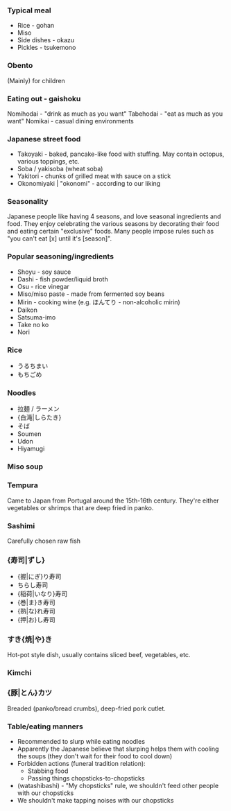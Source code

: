 ### Typical meal
+ Rice - gohan
+ Miso
+ Side dishes - okazu
+ Pickles - tsukemono
### Obento
(Mainly) for children
### Eating out - gaishoku
Nomihodai - "drink as much as you want"
Tabehodai - "eat as much as you want"
Nomikai - casual dining environments
### Japanese street food
+ Takoyaki - baked, pancake-like food with stuffing. May contain octopus, various toppings, etc.
+ Soba / yakisoba (wheat soba)
+ Yakitori - chunks of grilled meat with sauce on a stick
+ Okonomiyaki | "okonomi" - according to our liking
### Seasonality
Japanese people like having 4 seasons, and love seasonal ingredients and food. They enjoy celebrating the various seasons by decorating their food and eating certain "exclusive" foods. Many people impose rules such as "you can't eat [x] until it's [season]".
### Popular seasoning/ingredients
+ Shoyu - soy sauce
+ Dashi - fish powder/liquid broth
+ Osu - rice vinegar
+ Miso/miso paste - made from fermented soy beans
+ Mirin - cooking wine (e.g. ほんてり - non-alcoholic mirin)
+ Daikon
+ Satsuma-imo
+ Take no ko
+ Nori
### Rice
+ うるちまい
+ もちごめ
### Noodles
+ 拉麺 / ラーメン
+ {白滝|しらたき}
+ そば
+ Soumen
+ Udon
+ Hiyamugi
### Miso soup
### Tempura
Came to Japan from Portugal around the 15th-16th century. They're either vegetables or shrimps that are deep fried in panko.
### Sashimi
Carefully chosen raw fish
### {寿司|ずし}
+ {握|にぎ}り寿司
+ ちらし寿司
+ {稲荷|いなり}寿司
+ {巻|ま}き寿司
+ {熟|な}れ寿司
+ {押|お}し寿司
### すき{焼|や}き
Hot-pot style dish, usually contains sliced beef, vegetables, etc.
### Kimchi
### {豚|とん}カツ
Breaded (panko/bread crumbs), deep-fried pork cutlet.

### Table/eating manners
+ Recommended to slurp while eating noodles
+ Apparently the Japanese believe that slurping helps them with cooling the soups (they don't wait for their food to cool down)
+ Forbidden actions (funeral tradition relation):
	+ Stabbing food
	+ Passing things chopsticks-to-chopsticks
+ (watashibashi) - "My chopsticks" rule, we shouldn't feed other people with our chopsticks
+ We shouldn't make tapping noises with our chopsticks
